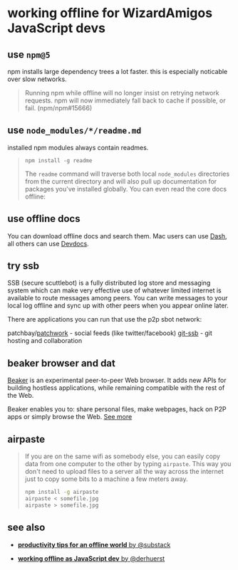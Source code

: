 # working offline for WizardAmigos JavaScript devs

## use `npm@5`

npm installs large dependency trees a lot faster. this is especially noticable over slow networks.

> Running npm while offline will no longer insist on retrying network requests. npm will now immediately fall back to cache if possible, or fail. (npm/npm#15666)

## use `node_modules/*/readme.md`

installed npm modules always contain readmes.

> ```shell
> npm install -g readme
> ```
>
> The `readme` command will traverse both local `node_modules` directories from the current directory and will also pull up documentation for packages you've installed globally. You can even read the core docs offline:

## use offline docs

You can download offline docs and search them. Mac users can use [Dash](https://kapeli.com/dash), all others can use [Devdocs](http://devdocs.io).

## try ssb 

SSB (secure scuttlebot) is a fully distributed log store and messaging system which can make very effective use of whatever limited internet is available to route messages among peers. You can write messages to your local log offline and sync up with other peers when you appear online later. 

There are applications you can run that use the p2p sbot network:

patchbay/[patchwork](https://github.com/ssbc/patchwork) - social feeds (like twitter/facebook)
[git-ssb](https://github.com/clehner/git-ssb) - git hosting and collaboration

## beaker browser and dat

[Beaker](https://beakerbrowser.com/) is an experimental peer-to-peer Web browser. It adds new APIs for building hostless applications, while remaining compatible with the rest of the Web.

Beaker enables you to: share personal files, make webpages, hack on P2P apps or simply browse the Web. [See more](https://beakerbrowser.com/docs/using-beaker/)

## airpaste

> If you are on the same wifi as somebody else, you can easily copy data from one computer to the other by typing `airpaste`. This way you don't need to upload files to a server all the way across the internet just to copy some bits to a machine a few meters away.
>
> ```bash
> npm install -g airpaste
> airpaste < somefile.jpg
> airpaste > somefile.jpg
> ```

## see also

* [**productivity tips for an offline world** by @substack](https://gateway.ipfs.io/ipfs/Qmd1WxsvA4TywxonCWJEPxQa3TXE52bXh1tAGuJwzJ36cN)

* [**working offline as JavaScript dev** by @derhuerst](https://gist.github.com/derhuerst/014fe183bbf827645ffbd14f632da764)
